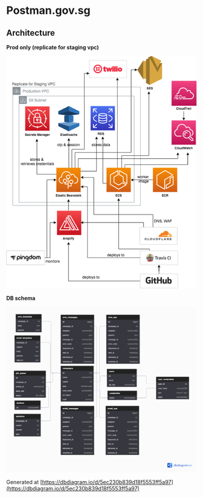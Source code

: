 # Postman.gov.sg

## Architecture

**Prod only (replicate for staging vpc)**

![Diagram](./postman-prod.png)

**DB schema**

![DB Diagram](./5ec230b839d18f5553ff5a97.png)

Generated at [https://dbdiagram.io/d/5ec230b839d18f5553ff5a97](https://dbdiagram.io/d/5ec230b839d18f5553ff5a97)
